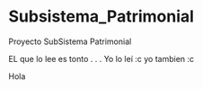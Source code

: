 Subsistema_Patrimonial
======================

Proyecto SubSistema Patrimonial 

EL que lo lee es tonto
. . . Yo lo leí :c
yo tambien :c

Hola
